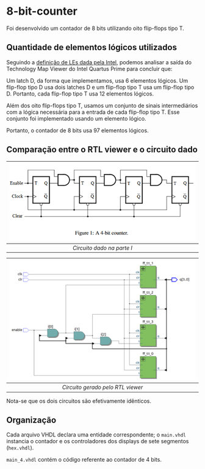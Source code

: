 8-bit-counter
=============

Foi desenvolvido um contador de 8 bits utilizando oito flip-flops tipo T.

## Quantidade de elementos lógicos utilizados

Seguindo a [definição de LEs dada pela Intel](https://www.intel.com/content/www/us/en/programmable/quartushelp/17.0/reference/glossary/def_logelem.htm),
podemos analisar a saída do Technology Map Viewer do Intel Quartus Prime para concluir que:

Um latch D, da forma que implementamos, usa 6 elementos lógicos. Um flip-flop tipo D usa dois latches D
e um flip-flop tipo T usa um flip-flop tipo D. Portanto, cada flip-flop tipo T usa 12 elementos lógicos.

Além dos oito flip-flops tipo T, usamos um conjunto de sinais intermediários com a lógica necessária
para a entrada de cada flip-flop tipo T. Esse conjunto foi implementado usando um elemento lógico.

Portanto, o contador de 8 bits usa 97 elementos lógicos.

## Comparação entre o RTL viewer e o circuito dado


| ![Circuito dado na parte I](assets/circuito_ex.png) |
|:--:|
| *Circuito dado na parte I* |

| ![Circuito gerado pelo RTL viewer](assets/contador_4bits.png) |
|:--:|
| *Circuito gerado pelo RTL viewer* |

Nota-se que os dois circuitos são efetivamente idênticos.

## Organização

Cada arquivo VHDL declara uma entidade correspondente; o `main.vhdl` instancia o contador
e os controladores dos displays de sete segmentos (`hex.vhdl`).

`main_4.vhdl` contém o código referente ao contador de 4 bits.
